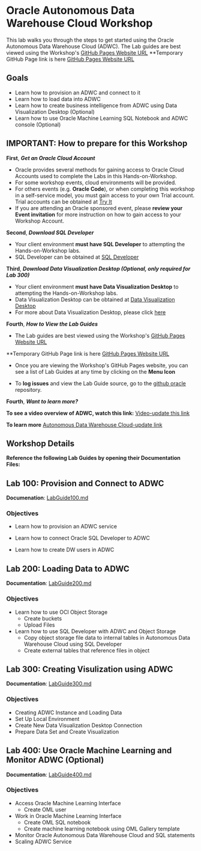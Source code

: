 # Oracle Autonomous Data Warehouse Cloud Workshop

This lab walks you through the steps to get started using the Oracle Autonomous Data Warehouse Cloud (ADWC).
The Lab guides are best viewed using the Workshop's [GitHub Pages Website URL](https://oracle.github.io/learning-library/workshops/adwc-trialcampaigns/) 
**Temporary GitHub Page link is here [GitHub Pages Website URL](https://unofficialoraclecloudhub.github.io/autonomous-campaign/workshops/adwc-trialcampaigns/)

## Goals

- Learn how to provision an ADWC and connect to it
- Learn how to load data into ADWC
- Learn how to create business intelligence from ADWC using Data Visualization Desktop (Optional)
- Learn how to use Oracle Machine Learning SQL Notebook and ADWC console (Optional)

## IMPORTANT: How to prepare for this Workshop

**First**, ***Get an Oracle Cloud Account*** 
- Oracle provides several methods for gaining access to Oracle Cloud Accounts used to complete the Labs in this Hands-on-Workshop. 
- For some workshop events, cloud environments will be provided. 
- For others events (e.g. **Oracle Code**), or when completing this workshop in a self-service model, you must gain access to your own Trial account. Trial accounts can be obtained at [Try It](https://shop.oracle.com/r/promo?sc=codeny_hol2_cloudpromotion) 
- If you are attending an Oracle sponsored event, please **review your Event invitation** for more instruction on how to gain access to your Workshop Account.

**Second**, ***Download SQL Developer***
- Your client environment **must have SQL Developer** to attempting the Hands-on-Workshop labs. 
- SQL Developer can be obtained at [SQL Developer](http://www.oracle.com/technetwork/developer-tools/sql-developer/downloads/) 

**Third**, ***Download Data Visualization Desktop (Optional, only required for Lab 300)***
- Your client environment **must have Data Visualization Desktop** to attempting the Hands-on-Workshop labs. 
- Data Visualization Desktop can be obtained at [Data Visualization Desktop](http://www.oracle.com/technetwork/middleware/oracle-data-visualization/downloads/oracle-data-visualization-desktop-2938957.html) 
- For more about Data Visualization Desktop, please click [here](https://docs.oracle.com/middleware/bidv1221/desktop/index.html)
 

**Fourth**, ***How to View the Lab Guides***

- The Lab guides are best viewed using the Workshop's [GitHub Pages Website URL](https://oracle.github.io/learning-library/workshops/adwc-trialcampaigns/) 

**Temporary GitHub Page link is here [GitHub Pages Website URL](https://unofficialoraclecloudhub.github.io/autonomous-campaign/workshops/adwc-trialcampaigns/)

- Once you are viewing the Workshop's GitHub Pages website, you can see a list of Lab Guides at any time by clicking on the **Menu Icon**

- To **log issues** and view the Lab Guide source, go to the [github oracle](https://github.com/oracle/learning-library/tree/master/workshops/adwc-trialcampaigns) repository.

**Fourth**, ***Want to learn more?***

**To see a video overview of ADWC, watch this link:** [Video-update this link](https://www.youtube.com/watch?v=f4BurlkdEQM)

**To learn more** [Autonomous Data Warehouse Cloud-update link](https://docs.oracle.com/en/cloud/paas/autonomous-data-warehouse-cloud/index.html)


## Workshop Details

**Reference the following Lab Guides by opening their Documentation Files:**

## Lab 100: Provision and Connect to ADWC

**Documenation**: [LabGuide100.md](LabGuide100.md)

### Objectives

- Learn how to provision an ADWC service

- Learn how to connect Oracle SQL Developer to ADWC

- Learn how to create DW users in ADWC


## Lab 200: Loading Data to ADWC

**Documentation**: [LabGuide200.md](LabGuide200.md)

### Objectives
- Learn how to use OCI Object Storage
    - Create buckets
    - Upload Files
- Learn how to use SQL Developer with ADWC and Object Storage
    - Copy object storage file data to internal tables in Autonomous Data Warehouse Cloud using SQL Developer
    - Create external tables that reference files in object 
    
## Lab 300: Creating Visulization using ADWC

**Documentation**: [LabGuide300.md](LabGuide300.md)

### Objectives
- Creating ADWC Instance and Loading Data
- Set Up Local Environment
- Create New Data Visualization Desktop Connection
- Prepare Data Set and Create Visualization


## Lab 400: Use Oracle Machine Learning and Monitor ADWC (Optional)

**Documentation**: [LabGuide400.md](LabGuide400.md)

### Objectives
- Access Oracle Machine Learning Interface
    - Create OML user
- Work in Oracle Machine Learning Interface
    - Create OML SQL notebook
    - Create machine learning notebook using OML Gallery template
- Monitor Oracle Autonomous Data Warehouse Cloud and SQL statements
- Scaling ADWC Service